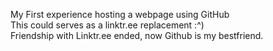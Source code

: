 
My First experience hosting a webpage using GitHub<br>
This could serves as a linktr.ee replacement :^)<br>
Friendship with Linktr.ee ended, now Github is my bestfriend.
